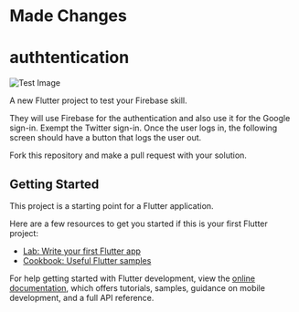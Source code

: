 # Made Changes

# authtentication

![Test Image](image.jpg)

A new Flutter project to test your Firebase skill.

They will use Firebase for the authentication and also use it for the Google sign-in.
Exempt the Twitter sign-in. Once the user logs in, the following screen should have a button 
that logs the user out.

Fork this repository and make a pull request with your solution.

## Getting Started

This project is a starting point for a Flutter application.

Here are a few resources to get you started if this is your first Flutter project:

- [Lab: Write your first Flutter app](https://docs.flutter.dev/get-started/codelab)
- [Cookbook: Useful Flutter samples](https://docs.flutter.dev/cookbook)

For help getting started with Flutter development, view the
[online documentation](https://docs.flutter.dev/), which offers tutorials,
samples, guidance on mobile development, and a full API reference.
